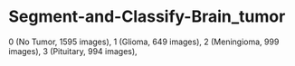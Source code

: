 # Segment-and-Classify-Brain_tumor

0 (No Tumor, 1595 images),
1 (Glioma, 649 images),
2 (Meningioma, 999 images),
3 (Pituitary, 994 images),
